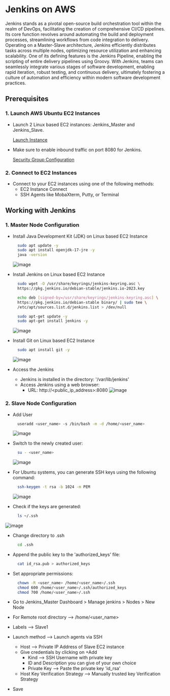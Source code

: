 # Jenkins on AWS

Jenkins stands as a pivotal open-source build orchestration tool within the realm of DevOps, facilitating the creation of comprehensive CI/CD pipelines. Its core function revolves around automating the build and deployment processes, streamlining workflows from code integration to delivery. Operating on a Master-Slave architecture, Jenkins efficiently distributes tasks across multiple nodes, optimizing resource utilization and enhancing scalability. One of its defining features is the Jenkins Pipeline, enabling the scripting of entire delivery pipelines using Groovy. With Jenkins, teams can seamlessly integrate various stages of software development, enabling rapid iteration, robust testing, and continuous delivery, ultimately fostering a culture of automation and efficiency within modern software development practices.

## Prerequisites 

### 1. Launch AWS Ubuntu EC2 Instances

- Launch 2 Linux based EC2 instances: Jenkins_Master and Jenkins_Slave.
  
  [Launch Instance](https://github.com/Prathamesh78/AWS/tree/main/EC2)
- Make sure to enable inbound traffic on port 8080 for Jenkins.
  
  [Security Group Configuration](https://github.com/Prathamesh78/AWS/tree/main/Security%20Groups)

### 2. Connect to EC2 Instances

- Connect to your EC2 instances using one of the following methods:
  - EC2 Instance Connect
  - SSH Agents like MobaXterm, Putty, or Terminal

## Working with Jenkins

### 1. Master Node Configuration

- Install Java Development Kit (JDK) on Linux based EC2 Instance
  ```bash
    sudo apt update -y
    sudo apt install openjdk-17-jre -y
    java -version
  ```
  ![image](https://github.com/Prathamesh78/Jenkins/assets/104883046/b2aff5fc-ba89-4af1-8716-6a957206528e)


- Install Jenkins on Linux based EC2 Instance
  ```bash
    sudo wget -O /usr/share/keyrings/jenkins-keyring.asc \
    https://pkg.jenkins.io/debian-stable/jenkins.io-2023.key

    echo deb [signed-by=/usr/share/keyrings/jenkins-keyring.asc] \
    https://pkg.jenkins.io/debian-stable binary/ | sudo tee \
    /etc/apt/sources.list.d/jenkins.list > /dev/null
  
    sudo apt-get update -y
    sudo apt-get install jenkins -y
  ```
  ![image](https://github.com/Prathamesh78/Jenkins/assets/104883046/5ce65c21-770c-4637-9573-21d0f1c25307)

- Install Git on Linux based EC2 Instance
  ```bash
    sudo apt install git -y
  ```
  ![image](https://github.com/Prathamesh78/Jenkins/assets/104883046/933d76e0-0f50-4379-afa3-8a97ff6c03fd)

- Access the Jenkins
  - Jenkins is installed in the directory: '/var/lib/jenkins'
  - Access Jenkins using a web browser:
    - URL: http://<public_ip_address>:8080
  ![image](https://github.com/Prathamesh78/Jenkins/assets/104883046/38ea31c3-8cbe-47fa-9c53-21eff9397bb0)

### 2. Slave Node Configuration

- Add User
  ```bash
    useradd <user_name> -s /bin/bash -m -d /home/<user_name>
  ```
  ![image](https://github.com/Prathamesh78/Jenkins/assets/104883046/fa801e28-37b5-4881-b8ed-bbc70f5d44bd)
  
- Switch to the newly created user:
  ```bash
    su - <user_name>
  ```
  ![image](https://github.com/Prathamesh78/Jenkins/assets/104883046/dfe09033-67e5-49b8-abd0-6fa86b14b3f2)

- For Ubuntu systems, you can generate SSH keys using the following command:
  ```bash
    ssh-keygen -t rsa -b 1024 -m PEM
  ```
  ![image](https://github.com/Prathamesh78/Jenkins/assets/104883046/e990a47e-923b-4910-961e-b1691057678c)

- Check if the keys are generated:
  ```bash
    ls ~/.ssh
  ```
 ![image](https://github.com/Prathamesh78/Jenkins/assets/104883046/a8223d78-434e-486c-8470-76877469728f)
 
- Change directory to .ssh
  ```bash
    cd .ssh
  ```
- Append the public key to the 'authorized_keys' file:
  ```bash
    cat id_rsa.pub > authorized_keys
  ```
- Set appropriate permissions:
  ```bash
    chown -R <user_name> /home/<user_name>/.ssh
    chmod 600 /home/<user_name>/.ssh/authorized_keys
    chmod 700 /home/<user_name>/.ssh
  ```  

- Go to Jenkins_Master Dashboard > Manage jenkins > Nodes > New Node
- For Remote root directory --> /home/<user_name>
- Labels --> Slave1
- Launch method --> Launch agents via SSH
  - Host --> Private IP Address of Slave EC2 instance
  - Give credentials by clicking on +Add
    - Kind --> SSH Username with private key
    - ID and Description you can give of your own choice
    - Private Key --> Paste the private key 'id_rsa'
  - Host Key Verification Strategy --> Manually trusted key Verification Strategy
- Save
    
